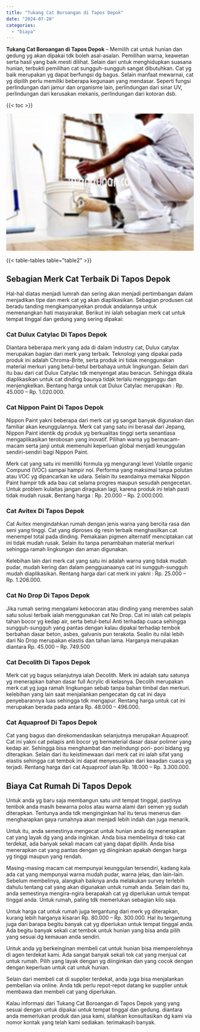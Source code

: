 ```yaml
---
title: "Tukang Cat Boroangan di Tapos Depok"
date: "2024-07-20"
categories: 
  - "biaya"
---
```


**Tukang Cat Boroangan di Tapos Depok** – Memilih cat untuk hunian dan gedung yg akan dipakai tdk boleh asal-asalan. Pemilihan warna, keawetan serta hasil yang baik mesti dilihat. Selain dari untuk menghidupkan suasana hunian, terbukti pemilihan cat sungguh-sungguh sangat dibutuhkan. Cat yg baik merupakan yg dapat berfungsi dg bagus. Selain manfaat mewarnai, cat yg dipilih perlu memiliki beberapa kegunaan yang mendasar. Seperti fungsi perlindungan dari jamur dan organisme lain, perlindungan dari sinar UV, perlindungan dari kerusakan mekanis, perlindungan dari kotoran dsb.

{{< toc >}}

![Tukang Cat Boroangan di Tapos Depok](/images/jasa-cat-murah33.png)

{{< table-tables table="table2" >}}

## Sebagian Merk Cat Terbaik Di Tapos Depok

Hal-hal diatas menjadi lumrah dan sering akan menjadi pertimbangan dalam menjadikan tipe dan merk cat yg akan diaplikasikan. Sebagian produsen cat beradu tanding mengkampanyekan produk andalannya untuk memenangkan hati masyarakat. Berikut ini ialah sebagian merk cat untuk tempat tinggal dan gedung yang sering dipakai:

### Cat Dulux Catylac Di Tapos Depok

Diantara beberapa merk yang ada di dalam industry cat, Dulux catylax merupakan bagian dari merk yang terbaik. Teknologi yang dipakai pada produk ini adalah Chroma-Brite, serta produk ini tidak menggunakan material merkuri yang betul-betul berbahaya untuk lingkungan. Selain dari itu bau dari cat Dulux Catylac tdk menyengat atau beracun. Sehingga dikala diaplikasikan untuk cat dinding baunya tidak terlalu mengganggu dan menjengkelkan. Bentang harga untuk cat Dulux Catylac merupakan : Rp. 45.000 – Rp. 1.020.000.

### Cat Nippon Paint Di Tapos Depok

Nippon Paint yakni beberapa dari merk cat yg sangat banyak digunakan dan familiar akan keunggulannya. Merk cat yang satu ini berasal dari Jepang, Nippon Paint identik dg produk yg berkualitas tinggi serta senantiasa mengaplikasikan terobosan yang inovatif. Pilihan warna yg bermacam-macam serta janji untuk memenuhi keperluan global menjadi keunggulan sendiri-sendiri bagi Nippon Paint.

Merk cat yang satu ini memiliki formula yg mengurangi level Volatile organic Compund (VOC) sampai hampir nol. Performa yang maksimal tanpa polutan atau VOC yg dipancarkan ke udara. Selain itu seandainya memakai Nippon Paint hampir tdk ada bau cat selama progres maupun sesudah pengecetan. Untuk problem kulaitas jangan diragukan lagi, karena produk ini telah pasti tidak mudah rusak. Bentang harga : Rp. 20.000 – Rp. 2.000.000.

### Cat Avitex Di Tapos Depok

Cat Avitex mengindahkan rumah dengan jenis warna yang bercita rasa dan seni yang tinggi. Cat yang diproses dg resin terbaik menghasilkan cat menempel total pada dinding. Pemakaian pigmen alternatif menciptakan cat ini tidak mudah rusak. Selain itu tanpa penambahan material merkuri sehingga ramah lingkungan dan aman digunakan.

Kelebihan lain dari merk cat yang satu ini adalah warna yang tidak mudah pudar, mudah kering dan dalam pengguanaanya cat ini sungguh-sungguh mudah diaplikasikan. Rentang harga dari cat merk ini yakni : Rp. 25.000 – Rp. 1.206.000.

### Cat No Drop Di Tapos Depok

Jika rumah sering mengalami kebocoran atau dinding yang merembes salah satu solusi terbaik ialah menggunakan cat No Drop. Cat ini ialah cat pelapis tahan bocor yg kedap air, serta betul-betul Anti terhadap cuaca sehingga sungguh-sungguh yang pantas dengan kalau dipakai terhadap tembok berbahan dasar beton, asbes, galvanis pun terakota. Sealin itu nilai lebih dari No Drop merupakan elastis dan tahan lama. Harganya merupakan diantara Rp. 45.000 – Rp. 749.500

### Cat Decolith Di Tapos Depok

Merk cat yg bagus selanjutnya ialah Decolith. Merk ini adalah satu satunya yg menerapkan bahan dasar full Acrylic di kelasnya. Decolih merupakan merk cat yg juga ramah lingkungan sebab tanpa bahan timbal dan merkuri. kelebihan yang lain saat menjalankan pengecatan dg cat ini daya penyebarannya luas sehingga tdk mengapur. Rentang harga untuk cat ini merupakan berada pada antara Rp. 48.000 – 496.000.

### Cat Aquaproof Di Tapos Depok

Cat yang bagus dan direkomendasikan selanjutnya merupakan Aquaproof. Cat ini yakni cat pelapis anti bocor yg bermaterial dasar dasar polimer yang kedap air. Sehingga bisa menghambat dan melindungi pori- pori bidang yg diterapkan. Selain dari itu keistimewaan dari merk cat ini ialah sifat yang elastis sehingga cat tembok ini dapat menyesuaikan dari keaadan cuaca yg terjadi. Rentang harga dari cat Aquaproof ialah Rp. 18.000 – Rp. 3.300.000.

## Biaya Cat Rumah Di Tapos Depok

Untuk anda yg baru saja membangun satu unit tempat tinggal, pastinya tembok anda masih bewarna polos atau warna alami dari semen yg sudah diterapkan. Tentunya anda tdk menginginkan hal itu terus menerus dan mengharapkan gaya rumahnya akan menjadi lebih indah dan juga menarik.

Untuk itu, anda semestinya mengecat untuk hunian anda dg menerapkan cat yang layak dg yang anda inginkan. Anda bisa membelinya di toko cat terdekat, ada banyak sekali macam cat yang dapat dipilih. Anda bisa menerapkan cat yang pantas dengan yg diinginkan apakah dengan harga yg tinggi maupun yang rendah.

Masing-masing macam cat mempunyai keunggulan tersendiri, kadang kala ada cat yang mempunyai warna mudah pudar, warna jelas, dan lain-lain. Sebelum membelinya, alangkah baiknya anda melakukan survey terlebih dahulu tentang cat yang akan digunakan untuk rumah anda. Selain dari itu, anda semestinya mengira-ngira berapakah cat yg diperlukan untuk tempat tinggal anda. Untuk rumah, paling tdk memerlukan sebagian kilo saja.

Untuk harga cat untuk rumah juga tergantung dari merk yg diterapkan, kurang lebih harganya kisaran Rp. 80.000 – Rp. 300.000. Hal itu tergantung juga dari barapa begitu banyak cat yg diperlukan untuk tempat tinggal anda. Ada begitu banyak sekali cat tembok untuk hunian yang bisa anda pilih yang sesuai dg kemauan anda sendiri.

Untuk anda yg berkeinginan membeli cat untuk hunian bisa memperolehnya di agen terdekat kami. Ada sangat banyak sekali tok cat yang menjual cat untuk rumah. Pilih yang layak dengan yg diinginkan dan yang cocok dengan dengan keperluan untuk cat untuk hunian.

Selain dari membeli cat di supplier terdekat, anda juga bisa menjalankan pembelian via online. Anda tdk perlu repot-repot datang ke supplier untuk membawa dan membeli cat yang diperlukan.

Kalau informasi dari Tukang Cat Boroangan di Tapos Depok yang yang sesuai dengan untuk dipakai untuk tempat tinggal dan gedung. diantara anda memerlukan produk dan jasa kami, silahkan konsultasikan dg kami via nomor kontak yang telah kami sediakan. terimakasih banyak.
